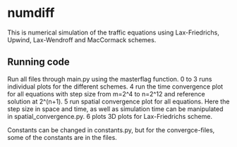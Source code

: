# numdiff
This is numerical simulation of the traffic equations using Lax-Friedrichs, Upwind, Lax-Wendroff and MacCormack schemes.

## Running code
Run all files through main.py using the masterflag function.
0 to 3 runs individual plots for the different schemes.
4 run the time convergence plot for all equations with step size from m=2^4 to n=2^12 and reference solution at 2^(n+1).
5 run spatial convergence plot for all equations. Here the step size in space and time, as well as simulation time can be manipulated in spatial_convergence.py.
6 plots 3D plots for Lax-Friedrichs scheme.

Constants can be changed in constants.py, but for the convergce-files, some of the constants are in the files.